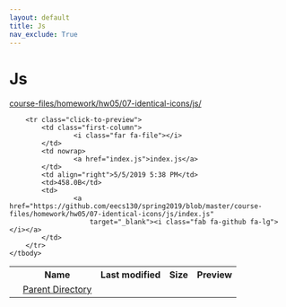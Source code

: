 ```yaml
---
layout: default
title: Js
nav_exclude: True
---
```


# Js

[course-files/homework/hw05/07-identical-icons/js/](.)

<table class="tbl-files">
    <tbody>
        <tr>
            <th valign="top"></th>
            <th>Name</th>
            <th>Last modified</th>
            <th>Size</th>
            <th>Preview</th>
        </tr>
        <tr>
            <td valign="top">
                <i class="fa fa-folder-open"></i>
            </td>
            <td><a href="../">Parent Directory</a></td>
            <td>&nbsp;</td>
            <td>&nbsp;</td>
            <td>&nbsp;</td>
        </tr>

        <tr class="click-to-preview">
            <td class="first-column">
                    <i class="far fa-file"></i>
            </td>
            <td nowrap>
                    <a href="index.js">index.js</a>
            </td>
            <td align="right">5/5/2019 5:38 PM</td>
            <td>458.0B</td>
            <td>
                    <a href="https://github.com/eecs130/spring2019/blob/master/course-files/homework/hw05/07-identical-icons/js/index.js"
                        target="_blank"><i class="fab fa-github fa-lg"></i></a>
            </td>
        </tr>
    </tbody>
</table>

